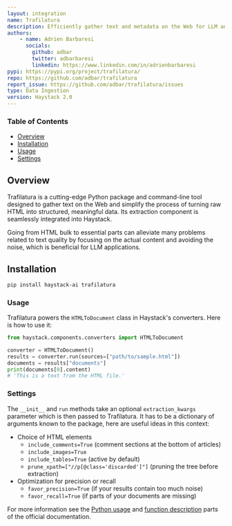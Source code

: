 ```yaml
---
layout: integration
name: Trafilatura
description: Efficiently gather text and metadata on the Web for LLM and RAG
authors:
    - name: Adrien Barbaresi
      socials:
        github: adbar
        twitter: adbarbaresi
        linkedin: https://www.linkedin.com/in/adrienbarbaresi
pypi: https://pypi.org/project/trafilatura/
repo: https://github.com/adbar/trafilatura
report_issue: https://github.com/adbar/trafilatura/issues
type: Data Ingestion
version: Haystack 2.0
---
```



### Table of Contents

- [Overview](#overview)
- [Installation](#installation)
- [Usage](#usage)
- [Settings](#settings)


## Overview

Trafilatura is a cutting-edge Python package and command-line tool designed to gather text on the Web and simplify the process of turning raw HTML into structured, meaningful data. Its extraction component is seamlessly integrated into Haystack.

Going from HTML bulk to essential parts can alleviate many problems related to text quality by focusing on the actual content and avoiding the noise, which is beneficial for LLM applications.


## Installation

```bash
pip install haystack-ai trafilatura
```


### Usage

Trafilatura powers the `HTMLToDocument` class in Haystack's converters. Here is how to use it:

```python
from haystack.components.converters import HTMLToDocument

converter = HTMLToDocument()
results = converter.run(sources=["path/to/sample.html"])
documents = results["documents"]
print(documents[0].content)
# 'This is a text from the HTML file.'
```


### Settings

The `__init__` and `run` methods take an optional `extraction_kwargs` parameter which is then passed to Trafilatura. It has to be a dictionary of arguments known to the package, here are useful ideas in this context:

- Choice of HTML elements
   - `include_comments=True` (comment sections at the bottom of articles)
   - `include_images=True`
   - `include_tables=True` (active by default)
   - `prune_xpath=["//p[@class='discarded']"]` (pruning the tree before extraction)
- Optimization for precision or recall
   - `favor_precision=True` (if your results contain too much noise)
   - `favor_recall=True` (if parts of your documents are missing)

For more information see the [Python usage](https://trafilatura.readthedocs.io/en/latest/usage-python.html) and [function description](https://trafilatura.readthedocs.io/en/latest/corefunctions.html#extract) parts of the official documentation.
